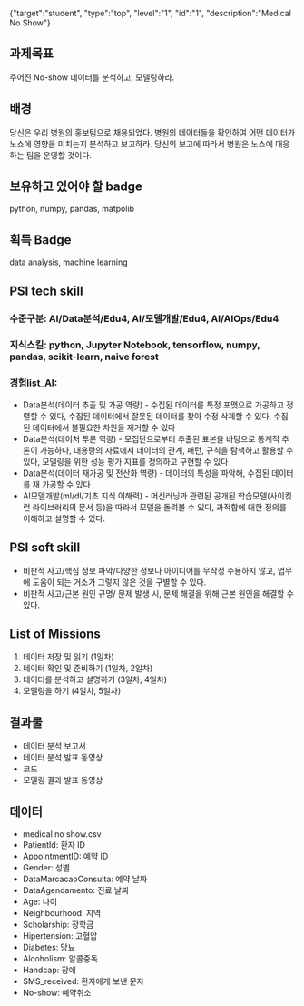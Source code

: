 {"target":"student", "type":"top", "level":"1", "id":"1", "description":"Medical No Show"}

## 과제목표
주어진 No-show 데이터를 분석하고, 모델링하라.
## 배경
당신은 우리 병원의 홍보팀으로 채용되었다. 병원의 데이터들을 확인하여 어떤 데이터가 노쇼에 영향을 미치는지 분석하고 보고하라. 당신의 보고에 따라서 병원은 노쇼에 대응하는 팀을 운영할 것이다.
## 보유하고 있어야 할 badge
python, numpy, pandas, matpolib
## 획득 Badge
data analysis, machine learning

## PSI tech skill
### 수준구분: AI/Data분석/Edu4, AI/모델개발/Edu4, AI/AIOps/Edu4
### 지식스킬: python, Jupyter Notebook, tensorflow, numpy, pandas, scikit-learn, naive forest
### 경험list_AI:
* Data분석(데이터 추출 및 가공 역량) - 수집된 데이터를 특정 포맷으로 가공하고 정렬할 수 있다, 수집된 데이터에서 잘못된 데이터를 찾아 수정 삭제할 수 있다, 수집된 데이터에서 불필요한 차원을 제거할 수 있다
* Data분석(데이처 투론 역량) - 모집단으로부터 추출된 표본을 바탕으로 통계적 추론이 가능하다, 대용량의 자료에서 데이터의 관계, 패턴, 규칙을 탐색하고 활용할 수 있다, 모델링을 위한 성능 평가 지표를 정의하고 구현할 수 있다
* Data분석(데이터 재가공 및 전산화 역량) - 데이터의 특성을 파악해, 수집된 데이터를 재 가공할 수 있다
* AI모델개발(ml/dl/기초 지식 이해력) - 머신러닝과 관련된 공개된 학습모델(사이킷런 라이브러리의 문서 등)을 따라서 모델을 돌려볼 수 있다, 과적합에 대한 정의를 이해하고 설명할 수 있다.
## PSI soft skill
* 비판적 사고/핵심 정보 파악/다양한 정보나 아이디어를 무작정 수용하지 않고, 업무에 도움이 되는 거소가 그렇지 않은 것을 구별할 수 있다.
* 비판적 사고/근본 원인 규명/ 문제 발생 시, 문제 해결을 위해 근본 원인을 해결할 수 있다.

## List of Missions
1. 데이터 저장 및 읽기 (1일차)
2. 데이터 확인 및 준비하기 (1일차, 2일차)
3. 데이터를 분석하고 설명하기 (3일차, 4일차)
4. 모델링을 하기 (4일차, 5일차)

## 결과물
* 데이터 분석 보고서
* 데이터 분석 발표 동영상
* 코드
* 모델링 결과 발표 동영상

## 데이터
* medical no show.csv
* PatientId: 환자 ID
* AppointmentID: 예약 ID
* Gender: 성별
* DataMarcacaoConsulta: 예약 날짜
* DataAgendamento: 진료 날짜
* Age: 나이
* Neighbourhood: 지역
* Scholarship: 장학금
* Hipertension: 고혈압
* Diabetes: 당뇨
* Alcoholism: 알콜중독
* Handcap: 장애
* SMS_received: 환자에게 보낸 문자
* No-show: 예약취소


